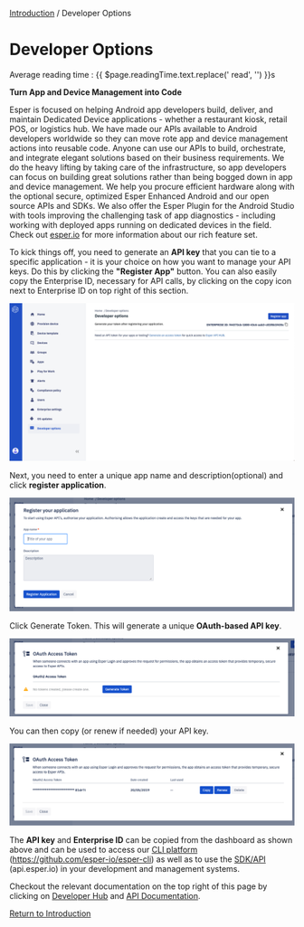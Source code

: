[Introduction](../index.md) / Developer Options

# Developer Options
<div class="avg-reading-time" style="margin-top: 0rem;">Average reading time : {{ $page.readingTime.text.replace(' read', '') }}s</div>


**Turn App and Device Management into Code**

Esper is focused on helping Android app developers build, deliver, and maintain Dedicated Device applications - whether a restaurant kiosk, retail POS, or logistics hub. We have made our APIs available to Android developers worldwide so they can move rote app and device management actions into reusable code. Anyone can use our APIs to build, orchestrate, and integrate elegant solutions based on their business requirements. We do the heavy lifting by taking care of the infrastructure, so app developers can focus on building great solutions rather than being bogged down in app and device management. We help you procure efficient hardware along with the optional secure, optimized Esper Enhanced Android and our open source APIs and SDKs. We also offer the Esper Plugin for the Android Studio with tools improving the challenging task of app diagnostics - including working with deployed apps running on dedicated devices in the field. Check out [esper.io](http://esper.io) for more information about our rich feature set.

To kick things off, you need to generate an **API key** that you can tie to a specific application - it is your choice on how you want to manage your API keys. Do this by clicking the **"Register App"** button. You can also easily copy the Enterprise ID, necessary for API calls, by clicking on the copy icon next to Enterprise ID on top right of this section.

![Developer Options](../../assets/OLD_DASHBOARD/1_DO.png)

Next, you need to enter a unique app name and description(optional) and click **register application**.

![Developer Options](../../assets/OLD_DASHBOARD/2_DO.png)

Click Generate Token. This will generate a unique **OAuth-based API key**.

![Developer Options](../../assets/OLD_DASHBOARD/3_DO.png)

You can then copy (or renew if needed) your API key.

![Developer Options](../../assets/OLD_DASHBOARD/4_DO.png)

The **API key** and **Enterprise ID** can be copied from the dashboard as shown above and can be used to access our [CLI platform](https://github.com/esper-io/esper-cli) (https://github.com/esper-io/esper-cli) as well as to use the [SDK/API](http://api.esper.io) (api.esper.io) in your development and management systems.

Checkout the relevant documentation on the top right of this page by clicking on [Developer Hub](https://docs.esper.io/) and [API Documentation](https://api.esper.io/).

[Return to Introduction](../index.md)
